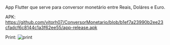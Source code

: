 App Flutter que serve para conversor monetário entre Reais, Doláres e Euro.

APK: https://github.com/vitorh07/ConversorMonetario/blob/b1ef7a23990b2ee23cfadcf6c8144c1a3f62ee55/app-release.apk

Print: ![print](https://github.com/vitorh07/ConversorMonetario/assets/133894512/1d2826f6-bf3c-4b74-867b-35df3e5b1448)

